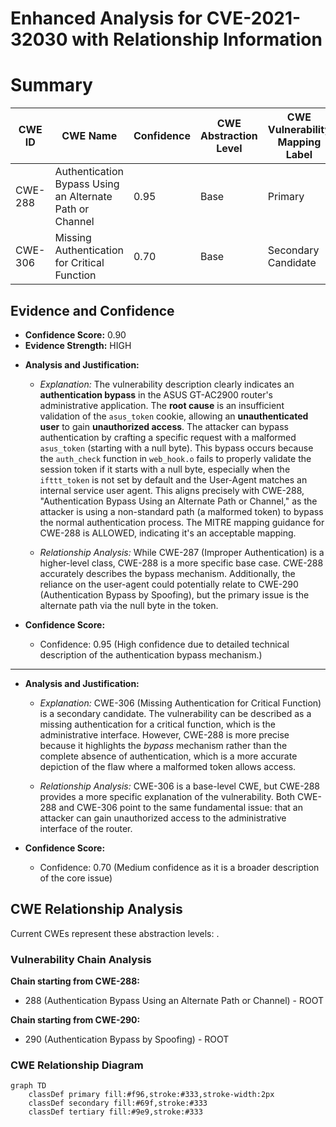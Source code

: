 # Enhanced Analysis for CVE-2021-32030 with Relationship Information

# Summary
| CWE ID | CWE Name | Confidence | CWE Abstraction Level | CWE Vulnerability Mapping Label | CWE-Vulnerability Mapping Notes |
|---|---|---|---|---|---|
| CWE-288 | Authentication Bypass Using an Alternate Path or Channel | 0.95 | Base | Primary | Allowed |
| CWE-306 | Missing Authentication for Critical Function | 0.70 | Base | Secondary Candidate | Allowed |

## Evidence and Confidence

*   **Confidence Score:** 0.90
*   **Evidence Strength:** HIGH

- **Analysis and Justification:**
  - *Explanation:* The vulnerability description clearly indicates an **authentication bypass** in the ASUS GT-AC2900 router's administrative application. The **root cause** is an insufficient validation of the `asus_token` cookie, allowing an **unauthenticated user** to gain **unauthorized access**. The attacker can bypass authentication by crafting a specific request with a malformed `asus_token` (starting with a null byte). This bypass occurs because the `auth_check` function in `web_hook.o` fails to properly validate the session token if it starts with a null byte, especially when the `ifttt_token` is not set by default and the User-Agent matches an internal service user agent. This aligns precisely with CWE-288, "Authentication Bypass Using an Alternate Path or Channel," as the attacker is using a non-standard path (a malformed token) to bypass the normal authentication process. The MITRE mapping guidance for CWE-288 is ALLOWED, indicating it's an acceptable mapping.

  - *Relationship Analysis:* While CWE-287 (Improper Authentication) is a higher-level class, CWE-288 is a more specific base case. CWE-288 accurately describes the bypass mechanism. Additionally, the reliance on the user-agent could potentially relate to CWE-290 (Authentication Bypass by Spoofing), but the primary issue is the alternate path via the null byte in the token.

- **Confidence Score:**
  - Confidence: 0.95 (High confidence due to detailed technical description of the authentication bypass mechanism.)

---

- **Analysis and Justification:**
  - *Explanation:* CWE-306 (Missing Authentication for Critical Function) is a secondary candidate. The vulnerability can be described as a missing authentication for a critical function, which is the administrative interface. However, CWE-288 is more precise because it highlights the *bypass* mechanism rather than the complete absence of authentication, which is a more accurate depiction of the flaw where a malformed token allows access.

  - *Relationship Analysis:* CWE-306 is a base-level CWE, but CWE-288 provides a more specific explanation of the vulnerability. Both CWE-288 and CWE-306 point to the same fundamental issue: that an attacker can gain unauthorized access to the administrative interface of the router.

- **Confidence Score:**
  - Confidence: 0.70 (Medium confidence as it is a broader description of the core issue)


## CWE Relationship Analysis

Current CWEs represent these abstraction levels: .


### Vulnerability Chain Analysis

**Chain starting from CWE-288:**
- 288 (Authentication Bypass Using an Alternate Path or Channel) - ROOT


**Chain starting from CWE-290:**
- 290 (Authentication Bypass by Spoofing) - ROOT



### CWE Relationship Diagram

```mermaid
graph TD
    classDef primary fill:#f96,stroke:#333,stroke-width:2px
    classDef secondary fill:#69f,stroke:#333
    classDef tertiary fill:#9e9,stroke:#333
```

